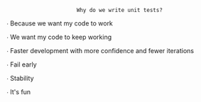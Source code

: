 
                          Why do we write unit tests?



  ∙ Because we want my code to work

  ∙ We want my code to keep working

  ∙ Faster development with more confidence and fewer iterations

  ∙ Fail early

  ∙ Stability

  ∙ It's fun
